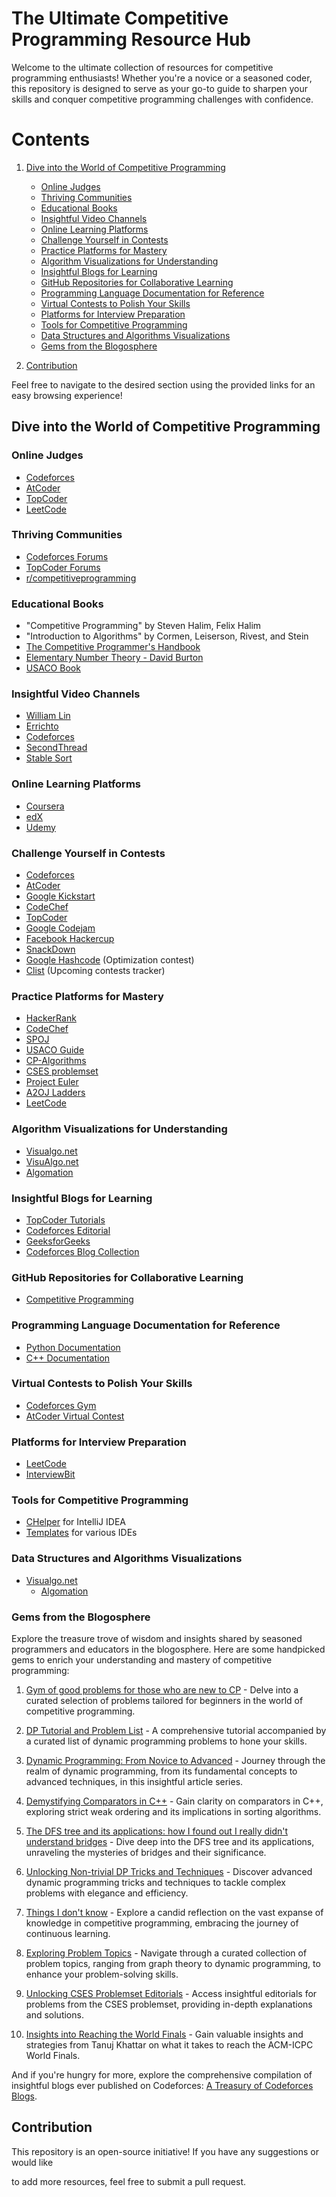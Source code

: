 
# The Ultimate Competitive Programming Resource Hub

Welcome to the ultimate collection of resources for competitive programming enthusiasts! Whether you're a novice or a seasoned coder, this repository is designed to serve as your go-to guide to sharpen your skills and conquer competitive programming challenges with confidence.


# Contents

1. [Dive into the World of Competitive Programming](#dive-into-the-world-of-competitive-programming)
   - [Online Judges](#online-judges)
   - [Thriving Communities](#thriving-communities)
   - [Educational Books](#educational-books)
   - [Insightful Video Channels](#insightful-video-channels)
   - [Online Learning Platforms](#online-learning-platforms)
   - [Challenge Yourself in Contests](#challenge-yourself-in-contests)
   - [Practice Platforms for Mastery](#practice-platforms-for-mastery)
   - [Algorithm Visualizations for Understanding](#algorithm-visualizations-for-understanding)
   - [Insightful Blogs for Learning](#insightful-blogs-for-learning)
   - [GitHub Repositories for Collaborative Learning](#github-repositories-for-collaborative-learning)
   - [Programming Language Documentation for Reference](#programming-language-documentation-for-reference)
   - [Virtual Contests to Polish Your Skills](#virtual-contests-to-polish-your-skills)
   - [Platforms for Interview Preparation](#platforms-for-interview-preparation)
   - [Tools for Competitive Programming](#tools-for-competitive-programming)
   - [Data Structures and Algorithms Visualizations](#data-structures-and-algorithms-visualizations)
   - [Gems from the Blogosphere](#Gems-from-the-Blogosphere)

2. [Contribution](#contribution)

Feel free to navigate to the desired section using the provided links for an easy browsing experience!

## Dive into the World of Competitive Programming

### **Online Judges**
   - [Codeforces](https://codeforces.com/)
   - [AtCoder](https://atcoder.jp/)
   - [TopCoder](https://www.topcoder.com/)
   - [LeetCode](https://leetcode.com/)

### **Thriving Communities**
   - [Codeforces Forums](https://codeforces.com/)
   - [TopCoder Forums](https://apps.topcoder.com/forums)
   - [r/competitiveprogramming](https://www.reddit.com/r/competitiveprogramming/)

### **Educational Books**
   - "Competitive Programming" by Steven Halim, Felix Halim
   - "Introduction to Algorithms" by Cormen, Leiserson, Rivest, and Stein
   - [The Competitive Programmer's Handbook](https://cses.fi/book.pdf)
   - [Elementary Number Theory - David Burton](https://g.co/kgs/9jeHiX)
   - [USACO Book](https://darrenyao.com/usacobook/cpp.pdf)

### **Insightful Video Channels**
   - [William Lin](https://www.youtube.com/channel/UCKuDLsO0Wwef53qdHPjbU2Q)
   - [Errichto](https://www.youtube.com/channel/UCBr_Fu6q9iHYQCh13jmpbrg)
   - [Codeforces](https://www.youtube.com/user/programmerofmath)
   - [SecondThread](https://www.youtube.com/channel/UCXbCohpE9IoVQUD2Ifg1d1g)
   - [Stable Sort](https://www.youtube.com/channel/UCV2g02zq5y7unJ_GSr-de2w)

### **Online Learning Platforms**
   - [Coursera](https://www.coursera.org/)
   - [edX](https://www.edx.org/)
   - [Udemy](https://www.udemy.com/)

### **Challenge Yourself in Contests**
   - [Codeforces](https://codeforces.com/)
   - [AtCoder](https://atcoder.jp/)
   - [Google Kickstart](https://codingcompetitions.withgoogle.com/kickstart/)
   - [CodeChef](https://www.codechef.com/)
   - [TopCoder](https://www.topcoder.com/)
   - [Google Codejam](https://codingcompetitions.withgoogle.com/codejam/)
   - [Facebook Hackercup](https://www.facebook.com/codingcompetitions/hacker-cup)
   - [SnackDown](https://snackdown.codechef.com/)
   - [Google Hashcode](https://codingcompetitions.withgoogle.com/hashcode) (Optimization contest)
   - [Clist](https://clist.by/) (Upcoming contests tracker)

### **Practice Platforms for Mastery**
   - [HackerRank](https://www.hackerrank.com/)
   - [CodeChef](https://www.codechef.com/)
   - [SPOJ](https://www.spoj.com/)
   - [USACO Guide](https://usaco.guide/)
   - [CP-Algorithms](https://cp-algorithms.com/)
   - [CSES problemset](https://cses.fi/problemset/)
   - [Project Euler](https://projecteuler.net/)
   - [A2OJ Ladders](https://a2oj.com/ladders)
   - [LeetCode](https://leetcode.com/problems/)

### **Algorithm Visualizations for Understanding**
   - [Visualgo.net](https://visualgo.net/)
   - [VisuAlgo.net](https://visualgo.net/en)
   - [Algomation](https://www.algomation.com/)

### **Insightful Blogs for Learning**
   - [TopCoder Tutorials](https://www.topcoder.com/thrive/tutorials/)
   - [Codeforces Editorial](https://codeforces.com/blog/entry/66052)
   - [GeeksforGeeks](https://www.geeksforgeeks.org/)
   - [Codeforces Blog Collection](https://codeforces.com/blog/entry/91363)

### **GitHub Repositories for Collaborative Learning**
   
   - [Competitive Programming](https://github.com/lnishan/awesome-competitive-programming)

### **Programming Language Documentation for Reference**
   - [Python Documentation](https://docs.python.org/)
   - [C++ Documentation](https://en.cppreference.com/w/)

### **Virtual Contests to Polish Your Skills**
 - [Codeforces Gym](https://codeforces.com/gyms)
 - [AtCoder Virtual Contest](https://kenkoooo.com/atcoder#/contest)

### **Platforms for Interview Preparation**
- [LeetCode](https://leetcode.com/)
- [InterviewBit](https://www.interviewbit.com/)

### **Tools for Competitive Programming**
   - [CHelper](https://plugins.jetbrains.com/plugin/7088-chelper) for IntelliJ IDEA
   - [Templates](https://github.com/stevenhalim/cpbook-code) for various IDEs

### **Data Structures and Algorithms Visualizations**
 - [Visualgo.net](https://visualgo.net/)
   - [Algomation](https://www.algomation.com/)
   
### **Gems from the Blogosphere**

Explore the treasure trove of wisdom and insights shared by seasoned programmers and educators in the blogosphere. Here are some handpicked gems to enrich your understanding and mastery of competitive programming:

1. [Gym of good problems for those who are new to CP](https://codeforces.com/blog/entry/97058) - Delve into a curated selection of problems tailored for beginners in the world of competitive programming.

2. [DP Tutorial and Problem List](https://codeforces.com/blog/entry/67679) - A comprehensive tutorial accompanied by a curated list of dynamic programming problems to hone your skills.

3. [Dynamic Programming: From Novice to Advanced](https://www.topcoder.com/thrive/articles/Dynamic%20Programming:%20From%20Novice%20to%20Advanced) - Journey through the realm of dynamic programming, from its fundamental concepts to advanced techniques, in this insightful article series.

4. [Demystifying Comparators in C++](https://codeforces.com/blog/entry/70237) - Gain clarity on comparators in C++, exploring strict weak ordering and its implications in sorting algorithms.

5. [The DFS tree and its applications: how I found out I really didn't understand bridges](https://codeforces.com/blog/entry/68138) - Dive deep into the DFS tree and its applications, unraveling the mysteries of bridges and their significance.

6. [Unlocking Non-trivial DP Tricks and Techniques](https://codeforces.com/blog/entry/47764) - Discover advanced dynamic programming tricks and techniques to tackle complex problems with elegance and efficiency.

7. [Things I don't know](https://codeforces.com/blog/entry/92248) - Explore a candid reflection on the vast expanse of knowledge in competitive programming, embracing the journey of continuous learning.

8. [Exploring Problem Topics](https://codeforces.com/blog/entry/55274) - Navigate through a curated collection of problem topics, ranging from graph theory to dynamic programming, to enhance your problem-solving skills.

9. [Unlocking CSES Problemset Editorials](https://codeforces.com/blog/entry/83343) - Access insightful editorials for problems from the CSES problemset, providing in-depth explanations and solutions.

10. [Insights into Reaching the World Finals](https://drive.google.com/file/d/1HsNe4X8CZZ8FTkNPAA_tJaLcPjajRUwj/view) - Gain valuable insights and strategies from Tanuj Khattar on what it takes to reach the ACM-ICPC World Finals.

And if you're hungry for more, explore the comprehensive compilation of insightful blogs ever published on Codeforces: [A Treasury of Codeforces Blogs](https://codeforces.com/blog/entry/91363).



## Contribution

This repository is an open-source initiative! If you have any suggestions or would like

 to add more resources, feel free to submit a pull request.
